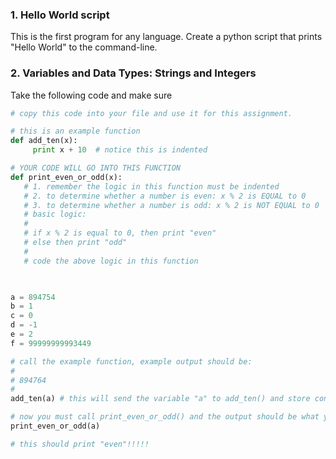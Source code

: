 ### 1. Hello World script
This is the first program for any language. Create a python script that prints "Hello World" to the command-line.

### 2. Variables and Data Types: Strings and Integers 
Take the following code and make sure
```python
# copy this code into your file and use it for this assignment.

# this is an example function
def add_ten(x):
     print x + 10  # notice this is indented

# YOUR CODE WILL GO INTO THIS FUNCTION
def print_even_or_odd(x):
   # 1. remember the logic in this function must be indented
   # 2. to determine whether a number is even: x % 2 is EQUAL to 0
   # 3. to determine whether a number is odd: x % 2 is NOT EQUAL to 0
   # basic logic:
   #
   # if x % 2 is equal to 0, then print "even"
   # else then print "odd"
   #
   # code the above logic in this function
   


a = 894754
b = 1
c = 0
d = -1
e = 2
f = 99999999993449

# call the example function, example output should be:
#
# 894764
# 
add_ten(a) # this will send the variable "a" to add_ten() and store contents of "a" into "x" and then do the operation

# now you must call print_even_or_odd() and the output should be what you expect
print_even_or_odd(a)

# this should print "even"!!!!!
```

